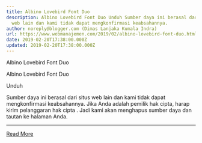 ```yaml
---
title: Albino Lovebird Font Duo
description: Albino Lovebird Font Duo Unduh Sumber daya ini berasal dari situs
  web lain dan kami tidak dapat mengkonfirmasi keabsahannya.
author: noreply@blogger.com (Dimas Lanjaka Kumala Indra)
url: https://www.webmanajemen.com/2019/02/albino-lovebird-font-duo.html
date: 2019-02-20T17:38:00.000Z
updated: 2019-02-20T17:38:00.000Z
---
```


Albino Lovebird  Font Duo
  
  
  
  Albino Lovebird Font Duo 




   Unduh 

  
  Sumber daya ini berasal dari situs web lain dan kami tidak dapat mengkonfirmasi keabsahannya.  Jika Anda adalah pemilik hak cipta, harap kirim pelanggaran hak cipta .  Jadi kami akan menghapus sumber daya dan tautan ke halaman Anda.<hr/> <a href="https://www.webmanajemen.com/2019/02/albino-lovebird-font-duo.html" rel="follow" class="button" id="read-more">Read More</a>